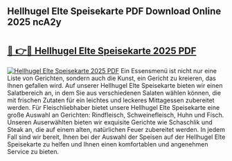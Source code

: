 ## Hellhugel Elte Speisekarte PDF Download Online 2025 ncA2y

# <h2><a href="http://gcdw5pd.nevu.top/?p=Hellhugel+Elte+Speisekarte">🔗 👉🔴 Hellhugel Elte Speisekarte 2025 PDF</a></h2>

[![Hellhugel Elte Speisekarte 2025 PDF](https://i.imgur.com/dBaPXMq.png)](http://gcdw5pd.nevu.top/?p=Hellhugel+Elte+Speisekarte)
Ein Essensmenü ist nicht nur eine Liste von Gerichten, sondern auch die Kunst, ein Gericht zu kreieren, das Ihnen gefallen wird. Auf unserer Hellhugel Elte Speisekarte bieten wir einen Salatbereich an, in dem Sie aus verschiedenen Salaten wählen können, die mit frischen Zutaten für ein leichtes und leckeres Mittagessen zubereitet werden. Für Fleischliebhaber bietet unsere Hellhugel Elte Speisekarte eine große Auswahl an Gerichten: Rindfleisch, Schweinefleisch, Huhn und Fisch. Unseren Auserwählten bieten wir exquisite Gerichte wie Schaschlik und Steak an, die auf einem alten, natürlichen Feuer zubereitet werden. In jedem Fall sind wir bereit, Ihnen bei der Auswahl der Speisen auf der Hellhugel Elte Speisekarte zu helfen und Ihnen einen komfortablen und angenehmen Service zu bieten.
